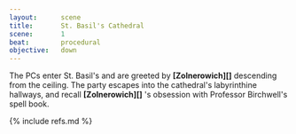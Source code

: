```yaml
---
layout:      scene
title:       St. Basil's Cathedral
scene:       1
beat:        procedural
objective:   down
---
```



The PCs enter St. Basil's and are greeted by **[Zolnerowich][]** descending from the ceiling.
The party escapes into the cathedral's labyrinthine hallways,
and recall **[Zolnerowich][]** 's obsession with Professor Birchwell's spell book.


{% include refs.md %}
